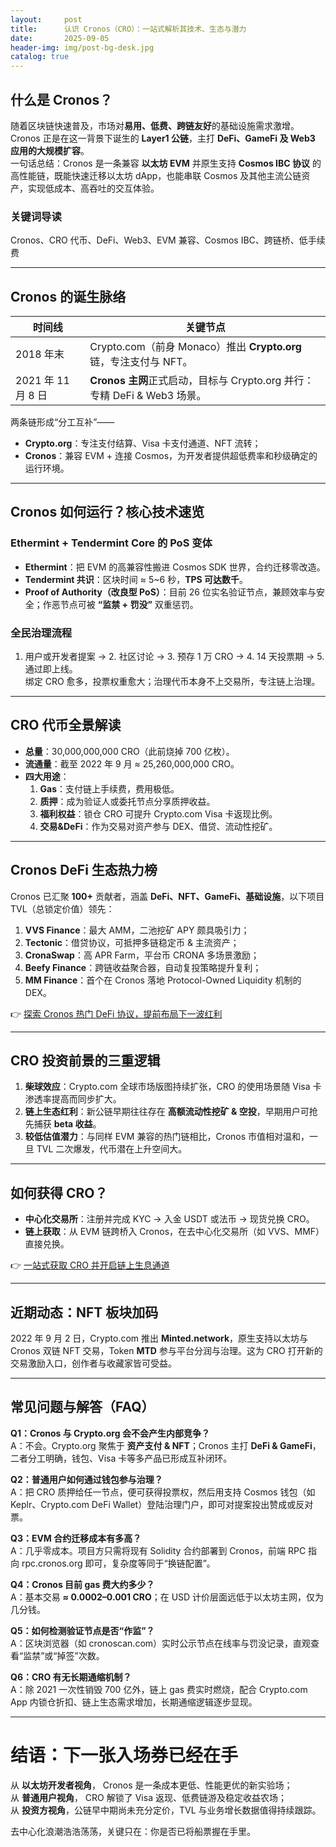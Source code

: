 ```yaml
---
layout:     post
title:      认识 Cronos（CRO）：一站式解析其技术、生态与潜力
date:       2025-09-05
header-img: img/post-bg-desk.jpg
catalog: true
---
```


## 什么是 Cronos？

随着区块链快速普及，市场对**易用、低费、跨链友好**的基础设施需求激增。Cronos 正是在这一背景下诞生的 **Layer1 公链**，主打 **DeFi、GameFi 及 Web3 应用的大规模扩容**。  
一句话总结：Cronos 是一条兼容 **以太坊 EVM** 并原生支持 **Cosmos IBC 协议** 的高性能链，既能快速迁移以太坊 dApp，也能串联 Cosmos 及其他主流公链资产，实现低成本、高吞吐的交互体验。

### 关键词导读
Cronos、CRO 代币、DeFi、Web3、EVM 兼容、Cosmos IBC、跨链桥、低手续费

---

## Cronos 的诞生脉络

| 时间线 | 关键节点 |
| --- | --- |
| 2018 年末 | Crypto.com（前身 Monaco）推出 **Crypto.org** 链，专注支付与 NFT。 |
| 2021 年 11 月 8 日 | **Cronos 主网**正式启动，目标与 Crypto.org 并行：专精 DeFi & Web3 场景。 |

两条链形成“分工互补”——  
- **Crypto.org**：专注支付结算、Visa 卡支付通道、NFT 流转；  
- **Cronos**：兼容 EVM + 连接 Cosmos，为开发者提供超低费率和秒级确定的运行环境。  

---

## Cronos 如何运行？核心技术速览

### Ethermint + Tendermint Core 的 PoS 变体

- **Ethermint**：把 EVM 的高兼容性搬进 Cosmos SDK 世界，合约迁移零改造。  
- **Tendermint 共识**：区块时间 ≈ 5~6 秒，**TPS 可达数千**。  
- **Proof of Authority（改良型 PoS）**：目前 26 位实名验证节点，兼顾效率与安全；作恶节点可被 **“监禁 + 罚没”** 双重惩罚。  

### 全民治理流程

1. 用户或开发者提案 → 2. 社区讨论 → 3. 预存 1 万 CRO → 4. 14 天投票期 → 5. 通过即上线。  
   绑定 CRO 愈多，投票权重愈大；治理代币本身不上交易所，专注链上治理。

---

## CRO 代币全景解读

- **总量**：30,000,000,000 CRO（此前烧掉 700 亿枚）。  
- **流通量**：截至 2022 年 9 月 ≈ 25,260,000,000 CRO。  
- **四大用途**：  
  1. **Gas**：支付链上手续费，费用极低。  
  2. **质押**：成为验证人或委托节点分享质押收益。  
  3. **福利权益**：锁仓 CRO 可提升 Crypto.com Visa 卡返现比例。  
  4. **交易&DeFi**：作为交易对资产参与 DEX、借贷、流动性挖矿。  

---

## Cronos DeFi 生态热力榜

Cronos 已汇聚 **100+** 贡献者，涵盖 **DeFi、NFT、GameFi、基础设施**，以下项目 TVL（总锁定价值）领先：

1. **VVS Finance**：最大 AMM，二池挖矿 APY 颇具吸引力；  
2. **Tectonic**：借贷协议，可抵押多链稳定币 & 主流资产；  
3. **CronaSwap**：高 APR Farm，平台币 CRONA 多场景激励；  
4. **Beefy Finance**：跨链收益聚合器，自动复投策略提升复利；  
5. **MM Finance**：首个在 Cronos 落地 Protocol-Owned Liquidity 机制的 DEX。  

👉 [探索 Cronos 热门 DeFi 协议，提前布局下一波红利](https://okxdog.com/)

---

## CRO 投资前景的三重逻辑

1. **柴球效应**：Crypto.com 全球市场版图持续扩张，CRO 的使用场景随 Visa 卡渗透率提高而同步扩大。  
2. **链上生态红利**：新公链早期往往存在 **高额流动性挖矿 & 空投**，早期用户可抢先捕获 **beta 收益**。  
3. **较低估值潜力**：与同样 EVM 兼容的热门链相比，Cronos 市值相对温和，一旦 TVL 二次爆发，代币潜在上升空间大。

---

## 如何获得 CRO？

- **中心化交易所**：注册并完成 KYC → 入金 USDT 或法币 → 现货兑换 CRO。  
- **链上获取**：从 EVM 链跨桥入 Cronos，在去中心化交易所（如 VVS、MMF）直接兑换。  

👉 [一站式获取 CRO 并开启链上生息通道](https://okxdog.com/)

---

## 近期动态：NFT 板块加码

2022 年 9 月 2 日，Crypto.com 推出 **Minted.network**，原生支持以太坊与 Cronos 双链 NFT 交易，Token **MTD** 参与平台分润与治理。这为 CRO 打开新的交易激励入口，创作者与收藏家皆可受益。

---

## 常见问题与解答（FAQ）

**Q1：Cronos 与 Crypto.org 会不会产生内部竞争？**  
A：不会。Crypto.org 聚焦于 **资产支付 & NFT**；Cronos 主打 **DeFi & GameFi**，二者分工明确，钱包、Visa 卡等多产品已形成互补闭环。

**Q2：普通用户如何通过钱包参与治理？**  
A：把 CRO 质押给任一节点，便可获得投票权，然后用支持 Cosmos 钱包（如 Keplr、Crypto.com DeFi Wallet）登陆治理门户，即可对提案投出赞成或反对票。

**Q3：EVM 合约迁移成本有多高？**  
A：几乎零成本。项目方只需将现有 Solidity 合约部署到 Cronos，前端 RPC 指向 rpc.cronos.org 即可，复杂度等同于“换链配置”。

**Q4：Cronos 目前 gas 费大约多少？**  
A：基本交易 **≈ 0.0002–0.001 CRO**；在 USD 计价层面远低于以太坊主网，仅为几分钱。

**Q5：如何检测验证节点是否“作监”？**  
A：区块浏览器（如 cronoscan.com）实时公示节点在线率与罚没记录，直观查看“监禁”或“掉签”次数。

**Q6：CRO 有无长期通缩机制？**  
A：除 2021 一次性销毁 700 亿外，链上 gas 费实时燃烧，配合 Crypto.com App 内锁仓折扣、链上生态需求增加，长期通缩逻辑逐步显现。

---

# 结语：下一张入场券已经在手

从 **以太坊开发者视角**， Cronos 是一条成本更低、性能更优的新实验场；  
从 **普通用户视角**， CRO 解锁了 Visa 返现、低费链游及稳定收益农场；  
从 **投资方视角**，公链早中期尚未充分定价，TVL 与业务增长数据值得持续跟踪。

去中心化浪潮浩浩荡荡，关键只在：你是否已将船票握在手里。